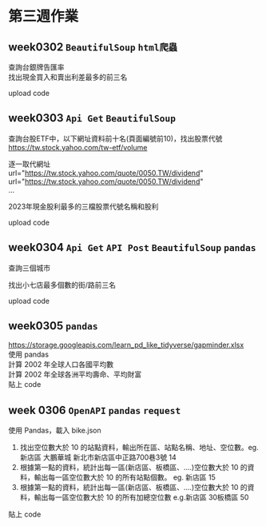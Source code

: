 # 第三週作業

## week0302 `BeautifulSoup` `html爬蟲`
查詢台銀牌告匯率\
找出現金買入和賣出利差最多的前三名

upload code

## week0303 `Api Get` `BeautifulSoup`
查詢台股ETF中，以下網址資料前十名(頁面編號前10)，找出股票代號
https://tw.stock.yahoo.com/tw-etf/volume

逐一取代網址\
url="https://tw.stock.yahoo.com/quote/0050.TW/dividend" \
url="https://tw.stock.yahoo.com/quote/0050.TW/dividend" \
...

2023年現金股利最多的三檔股票代號名稱和股利

upload code

## week0304 `Api Get` `API Post` `BeautifulSoup` `pandas` 
查詢三個城市

找出小七店最多個數的街/路前三名

upload code

## week0305 `pandas`
https://storage.googleapis.com/learn_pd_like_tidyverse/gapminder.xlsx \
使用 pandas\
計算 2002 年全球人口各國平均數\
計算 2002 年全球各洲平均壽命、平均財富\
貼上 code

## week 0306 `OpenAPI` `pandas` `request`
使用 Pandas，載入 bike.json
1. 找出空位數大於 10 的站點資料，輸出所在區、站點名稱、地址、空位數。eg. 新店區 大鵬華城 新北市新店區中正路700巷3號 14
2. 根據第一點的資料，統計出每一區(新店區、板橋區、....)空位數大於 10 的資料，輸出每一區空位數大於 10 的所有站點個數。
eg. 新店區 15
3. 根據第一點的資料，統計出每一區(新店區、板橋區、....)空位數大於 10 的資料，輸出每一區空位數大於 10 的所有加總空位數
e.g.新店區 30板橋區 50

貼上 code